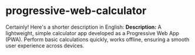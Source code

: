# progressive-web-calculator
Certainly! Here's a shorter description in English:  **Description:** A lightweight, simple calculator app developed as a Progressive Web App (PWA). Perform basic calculations quickly, works offline, ensuring a smooth user experience across devices.
